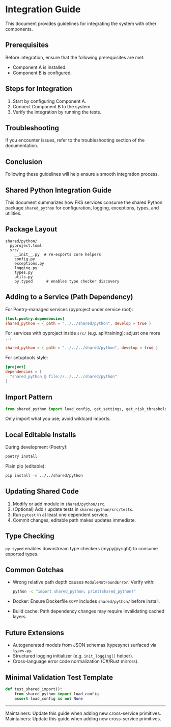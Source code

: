 # Integration Guide

This document provides guidelines for integrating the system with other components.

## Prerequisites

Before integration, ensure that the following prerequisites are met:
- Component A is installed.
- Component B is configured.

## Steps for Integration

1. Start by configuring Component A.
2. Connect Component B to the system.
3. Verify the integration by running the tests.

## Troubleshooting

If you encounter issues, refer to the troubleshooting section of the documentation.

## Conclusion

Following these guidelines will help ensure a smooth integration process.

## Shared Python Integration Guide

This document summarizes how FKS services consume the shared Python package `shared_python` for
configuration, logging, exceptions, types, and utilities.

## Package Layout

```text
shared/python/
  pyproject.toml
  src/
    __init__.py  # re-exports core helpers
    config.py
    exceptions.py
    logging.py
    types.py
    utils.py
    py.typed      # enables type checker discovery
```

## Adding to a Service (Path Dependency)

For Poetry-managed services (pyproject under service root):

```toml
[tool.poetry.dependencies]
shared_python = { path = "../../shared/python", develop = true }
```

For services with pyproject inside `src/` (e.g. api/training): adjust one more `..`:

```toml
shared_python = { path = "../../../shared/python", develop = true }
```

For setuptools style:

```toml
[project]
dependencies = [
  "shared_python @ file://../../../shared/python"
]
```

## Import Pattern

```python
from shared_python import load_config, get_settings, get_risk_threshold, RiskLimitExceeded
```

Only import what you use; avoid wildcard imports.

## Local Editable Installs

During development (Poetry):

```bash
poetry install
```

Plain pip (editable):

```bash
pip install -e ../../shared/python
```

## Updating Shared Code

1. Modify or add module in `shared/python/src`.
2. (Optional) Add / update tests in `shared/python/src/tests`.
3. Run `pytest` in at least one dependent service.
4. Commit changes; editable path makes updates immediate.

## Type Checking

`py.typed` enables downstream type checkers (mypy/pyright) to consume exported types.

## Common Gotchas

- Wrong relative path depth causes `ModuleNotFoundError`. Verify with:

  ```bash
  python -c "import shared_python; print(shared_python)"
  ```

- Docker: Ensure Dockerfile `COPY` includes `shared/python/` before install.
- Build cache: Path dependency changes may require invalidating cached layers.

## Future Extensions

- Autogenerated models from JSON schemas (typesync) surfaced via `types.py`.
- Structured logging initializer (e.g. `init_logging()` helper).
- Cross-language error code normalization (C#/Rust mirrors).

## Minimal Validation Test Template

```python
def test_shared_import():
    from shared_python import load_config
    assert load_config is not None
```

---

Maintainers: Update this guide when adding new cross-service primitives.
Maintainers: Update this guide when adding new cross-service primitives.
